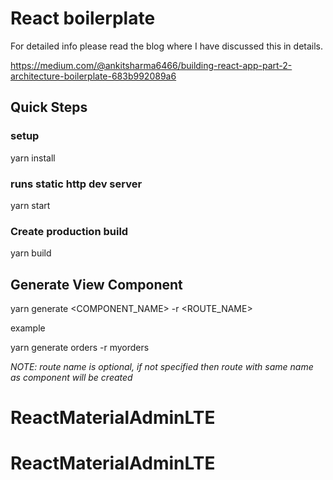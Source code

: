 # React boilerplate

For detailed info
please read the blog where I have discussed this in details.

https://medium.com/@ankitsharma6466/building-react-app-part-2-architecture-boilerplate-683b992089a6

## Quick Steps

### setup
yarn install

### runs static http dev server
yarn start

### Create production build
yarn build


## Generate View Component
yarn generate <COMPONENT_NAME> -r <ROUTE_NAME>

example

yarn generate orders -r myorders

*NOTE: route name is optional, if not specified then route with same name as component will be created*
# ReactMaterialAdminLTE
# ReactMaterialAdminLTE

